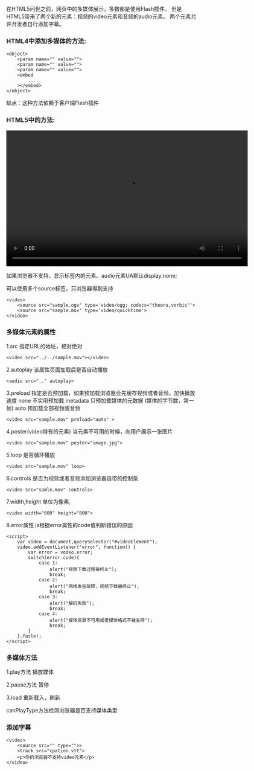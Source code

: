 在HTML5问世之前，网页中的多媒体展示，多数都是使用Flash插件。
但是HTML5带来了两个新的元素：视频的video元素和音频的audio元素。
两个元素允许开发者自行添加字幕。

### HTML4中添加多媒体的方法:

```
<object>
    <param name="" value="">
    <param name="" value="">
    <param name="" value="">
    <embed
        ....
    ></embed>
</object>
```

缺点：这种方法依赖于客户端Flash插件

### HTML5中的方法:

<video width="640" height="360" src="http://Lulingniu/test.mp4">
    您的浏览器不支持video元素
</video>

<audio src="..">
    您的浏览器不支持audio元素
</audio>

如果浏览器不支持，显示标签内的元素。audio元素UA默认display:none;

可以使用多个source标签，只浏览器得到支持

    <video>
        <source src="sample.ogv" type='video/ogg; codecs="theora,vorbis"'>
        <source src="sample.mov" type='video/quicktime'>
    </video>

### 多媒体元素的属性

1.src  指定URL的地址，相对绝对

    <video src="../../sample.mov"></video>

2.autoplay 该属性页面加载后是否自动播放
    
    <audio src=".." autoplay>

3.preload 指定是否预加载，如果预加载浏览器会先缓存视频或者音频，加快播放速度
        none 不实用预加载
        metadata 只预加载媒体的元数据 (媒体的字节数，第一帧)
        auto 预加载全部视频或音频
    
    <video src="sample.mov" preload="auto" >

4.poster(video特有的元素) 当元素不可用的时候，向用户展示一张图片
    
    <video src="sample.mov" poster="image.jpg">

5.loop 是否循环播放

    <video src="sample.mov" loop>

6.controls 是否为视频或者音频添加浏览器自带的控制条

    <video src="samle.mov" controls>

7.width,height 单位为像素,

    <video width="600" height="800">

8.error属性  js根据error属性的code值判断错误的原因

    <script>
        var video = document,querySelector("#videoElement");
        video.addEventListener("error", function() {
            var error = vodeo.error;
            switch(error.code){
                case 1:
                    alert("视频下载过程被终止");
                    break;
                case 2:
                    alert("网络发生故障，视频下载被终止");
                    break;
                case 3:
                    alert("解码失败");
                    break;
                case 4:
                    alert("媒体资源不可用或者媒体格式不被支持");
                    break;
            }
        },fasle);
    </script>

### 多媒体方法

1.play方法        播放媒体

2.pause方法       暂停

3.load           重新载入，刷新

canPlayType方法检测浏览器是否支持媒体类型


### 添加字幕

```
<video>
    <source src="" type="">>
    <track src="cpation.vtt">
    <p>你的浏览器不支持video元素</p>
</video>
```

